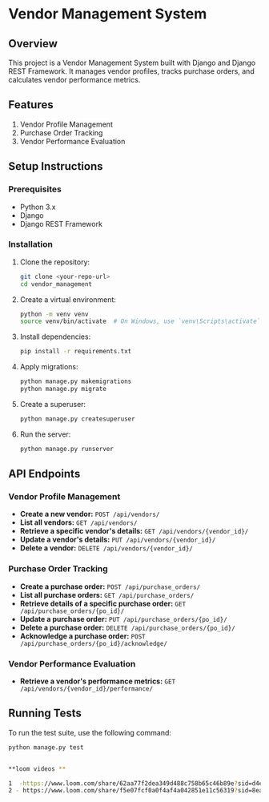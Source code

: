 # Vendor Management System

## Overview

This project is a Vendor Management System built with Django and Django REST Framework. It manages vendor profiles, tracks purchase orders, and calculates vendor performance metrics.

## Features

1. Vendor Profile Management
2. Purchase Order Tracking
3. Vendor Performance Evaluation

## Setup Instructions

### Prerequisites

- Python 3.x
- Django
- Django REST Framework

### Installation

1. Clone the repository:

    ```bash
    git clone <your-repo-url>
    cd vendor_management
    ```

2. Create a virtual environment:

    ```bash
    python -m venv venv
    source venv/bin/activate  # On Windows, use `venv\Scripts\activate`
    ```

3. Install dependencies:

    ```bash
    pip install -r requirements.txt
    ```

4. Apply migrations:

    ```bash
    python manage.py makemigrations
    python manage.py migrate
    ```

5. Create a superuser:

    ```bash
    python manage.py createsuperuser
    ```

6. Run the server:

    ```bash
    python manage.py runserver
    ```

## API Endpoints

### Vendor Profile Management

- **Create a new vendor:** `POST /api/vendors/`
- **List all vendors:** `GET /api/vendors/`
- **Retrieve a specific vendor's details:** `GET /api/vendors/{vendor_id}/`
- **Update a vendor's details:** `PUT /api/vendors/{vendor_id}/`
- **Delete a vendor:** `DELETE /api/vendors/{vendor_id}/`

### Purchase Order Tracking

- **Create a purchase order:** `POST /api/purchase_orders/`
- **List all purchase orders:** `GET /api/purchase_orders/`
- **Retrieve details of a specific purchase order:** `GET /api/purchase_orders/{po_id}/`
- **Update a purchase order:** `PUT /api/purchase_orders/{po_id}/`
- **Delete a purchase order:** `DELETE /api/purchase_orders/{po_id}/`
- **Acknowledge a purchase order:** `POST /api/purchase_orders/{po_id}/acknowledge/`

### Vendor Performance Evaluation

- **Retrieve a vendor's performance metrics:** `GET /api/vendors/{vendor_id}/performance/`

## Running Tests

To run the test suite, use the following command:

```bash
python manage.py test


**loom videos **

1  -https://www.loom.com/share/62aa77f2dea349d488c758b65c46b89e?sid=d4e66833-a87d-4138-993d-cb403ec3d288
2 - https://www.loom.com/share/f5e07fcf0a0f4af4a042851e11c56319?sid=8ea436c7-e8ba-486d-b59f-a6d0f82b6a2f
